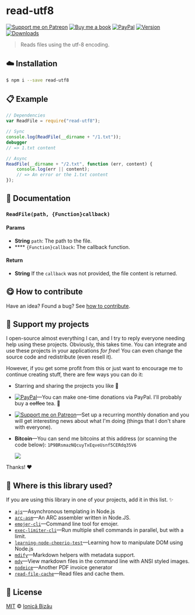 
# read-utf8

 [![Support me on Patreon][badge_patreon]][patreon] [![Buy me a book][badge_amazon]][amazon] [![PayPal][badge_paypal_donate]][paypal-donations] [![Version](https://img.shields.io/npm/v/read-utf8.svg)](https://www.npmjs.com/package/read-utf8) [![Downloads](https://img.shields.io/npm/dt/read-utf8.svg)](https://www.npmjs.com/package/read-utf8)

> Reads files using the utf-8 encoding.

## :cloud: Installation

```sh
$ npm i --save read-utf8
```


## :clipboard: Example



```js
// Dependencies
var ReadFile = require("read-utf8");

// Sync
console.log(ReadFile(__dirname + "/1.txt"));
debugger
// => 1.txt content

// Async
ReadFile(__dirname + "/2.txt", function (err, content) {
    console.log(err || content);
    // => An error or the 1.txt content
});
```

## :memo: Documentation


### `ReadFile(path, {Function}callback)`

#### Params
- **String** `path`: The path to the file.
- **** `{Function}callback`: The callback function.

#### Return
- **String** If the `callback` was not provided, the file content is returned.



## :yum: How to contribute
Have an idea? Found a bug? See [how to contribute][contributing].


## :sparkling_heart: Support my projects

I open-source almost everything I can, and I try to reply everyone needing help using these projects. Obviously,
this takes time. You can integrate and use these projects in your applications *for free*! You can even change the source code and redistribute (even resell it).

However, if you get some profit from this or just want to encourage me to continue creating stuff, there are few ways you can do it:

 - Starring and sharing the projects you like :rocket:
 - [![PayPal][badge_paypal]][paypal-donations]—You can make one-time donations via PayPal. I'll probably buy a ~~coffee~~ tea. :tea:
 - [![Support me on Patreon][badge_patreon]][patreon]—Set up a recurring monthly donation and you will get interesting news about what I'm doing (things that I don't share with everyone).
 - **Bitcoin**—You can send me bitcoins at this address (or scanning the code below): `1P9BRsmazNQcuyTxEqveUsnf5CERdq35V6`

    ![](https://i.imgur.com/z6OQI95.png)

Thanks! :heart:


## :dizzy: Where is this library used?
If you are using this library in one of your projects, add it in this list. :sparkles:


 - [`ajs`](https://github.com/IonicaBizau/ajs#readme)—Asynchronous templating in Node.js
 - [`arc-asm`](https://github.com/IonicaBizau/arc-assembler)—An ARC assembler written in Node.JS.
 - [`emojer-cli`](https://github.com/IonicaBizau/emojer-cli#readme)—Command line tool for emojer.
 - [`exec-limiter-cli`](https://github.com/IonicaBizau/exec-limiter-cli#readme)—Run multiple shell commands in parallel, but with a limit.
 - [`learning-node-cheerio-test`](https://github.com/IonicaBizau/learning-nodejs#readme)—Learning how to manipulate DOM using Node.js
 - [`mdify`](https://github.com/IonicaBizau/mdify#readme)—Markdown helpers with metadata support.
 - [`mdy`](https://github.com/IonicaBizau/mdy#readme)—View markdown files in the command line with ANSI styled images.
 - [`nodeice`](https://github.com/IonicaBizau/nodeice)—Another PDF invoice generator
 - [`read-file-cache`](https://github.com/IonicaBizau/read-file-cache#readme)—Read files and cache them.

## :scroll: License

[MIT][license] © [Ionică Bizău][website]

[badge_patreon]: http://ionicabizau.github.io/badges/patreon.svg
[badge_amazon]: http://ionicabizau.github.io/badges/amazon.svg
[badge_paypal]: http://ionicabizau.github.io/badges/paypal.svg
[badge_paypal_donate]: http://ionicabizau.github.io/badges/paypal_donate.svg
[patreon]: https://www.patreon.com/ionicabizau
[amazon]: http://amzn.eu/hRo9sIZ
[paypal-donations]: https://www.paypal.com/cgi-bin/webscr?cmd=_s-xclick&hosted_button_id=RVXDDLKKLQRJW
[donate-now]: http://i.imgur.com/6cMbHOC.png

[license]: http://showalicense.com/?fullname=Ionic%C4%83%20Biz%C4%83u%20%3Cbizauionica%40gmail.com%3E%20(https%3A%2F%2Fionicabizau.net)&year=2015#license-mit
[website]: https://ionicabizau.net
[contributing]: /CONTRIBUTING.md
[docs]: /DOCUMENTATION.md
